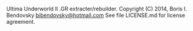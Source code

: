 Ultima Underworld II .GR extracter/rebuilder.
Copyright (C) 2014, Boris I. Bendovsky <bibendovsky@hotmail.com>
See file LICENSE.md for license agreement.
